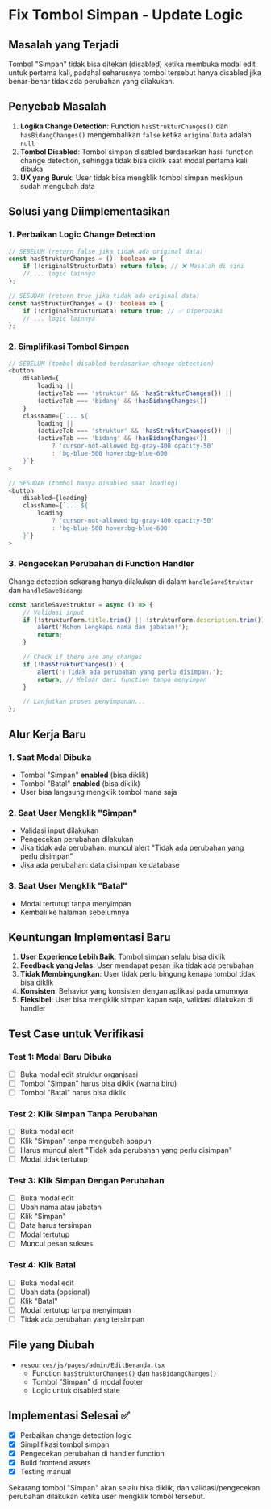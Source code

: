 # Fix Tombol Simpan - Update Logic

## Masalah yang Terjadi

Tombol "Simpan" tidak bisa ditekan (disabled) ketika membuka modal edit untuk pertama kali, padahal seharusnya tombol tersebut hanya disabled jika benar-benar tidak ada perubahan yang dilakukan.

## Penyebab Masalah

1. **Logika Change Detection**: Function `hasStrukturChanges()` dan `hasBidangChanges()` mengembalikan `false` ketika `originalData` adalah `null`
2. **Tombol Disabled**: Tombol simpan disabled berdasarkan hasil function change detection, sehingga tidak bisa diklik saat modal pertama kali dibuka
3. **UX yang Buruk**: User tidak bisa mengklik tombol simpan meskipun sudah mengubah data

## Solusi yang Diimplementasikan

### 1. Perbaikan Logic Change Detection

```typescript
// SEBELUM (return false jika tidak ada original data)
const hasStrukturChanges = (): boolean => {
    if (!originalStrukturData) return false; // ❌ Masalah di sini
    // ... logic lainnya
};

// SESUDAH (return true jika tidak ada original data)
const hasStrukturChanges = (): boolean => {
    if (!originalStrukturData) return true; // ✅ Diperbaiki
    // ... logic lainnya
};
```

### 2. Simplifikasi Tombol Simpan

```typescript
// SEBELUM (tombol disabled berdasarkan change detection)
<button
    disabled={
        loading ||
        (activeTab === 'struktur' && !hasStrukturChanges()) ||
        (activeTab === 'bidang' && !hasBidangChanges())
    }
    className={`... ${
        loading ||
        (activeTab === 'struktur' && !hasStrukturChanges()) ||
        (activeTab === 'bidang' && !hasBidangChanges())
            ? 'cursor-not-allowed bg-gray-400 opacity-50'
            : 'bg-blue-500 hover:bg-blue-600'
    }`}
>

// SESUDAH (tombol hanya disabled saat loading)
<button
    disabled={loading}
    className={`... ${
        loading
            ? 'cursor-not-allowed bg-gray-400 opacity-50'
            : 'bg-blue-500 hover:bg-blue-600'
    }`}
>
```

### 3. Pengecekan Perubahan di Function Handler

Change detection sekarang hanya dilakukan di dalam `handleSaveStruktur` dan `handleSaveBidang`:

```typescript
const handleSaveStruktur = async () => {
    // Validasi input
    if (!strukturForm.title.trim() || !strukturForm.description.trim()) {
        alert('Mohon lengkapi nama dan jabatan!');
        return;
    }

    // Check if there are any changes
    if (!hasStrukturChanges()) {
        alert('ℹ️ Tidak ada perubahan yang perlu disimpan.');
        return; // Keluar dari function tanpa menyimpan
    }

    // Lanjutkan proses penyimpanan...
};
```

## Alur Kerja Baru

### 1. Saat Modal Dibuka

- Tombol "Simpan" **enabled** (bisa diklik)
- Tombol "Batal" **enabled** (bisa diklik)
- User bisa langsung mengklik tombol mana saja

### 2. Saat User Mengklik "Simpan"

- Validasi input dilakukan
- Pengecekan perubahan dilakukan
- Jika tidak ada perubahan: muncul alert "Tidak ada perubahan yang perlu disimpan"
- Jika ada perubahan: data disimpan ke database

### 3. Saat User Mengklik "Batal"

- Modal tertutup tanpa menyimpan
- Kembali ke halaman sebelumnya

## Keuntungan Implementasi Baru

1. **User Experience Lebih Baik**: Tombol simpan selalu bisa diklik
2. **Feedback yang Jelas**: User mendapat pesan jika tidak ada perubahan
3. **Tidak Membingungkan**: User tidak perlu bingung kenapa tombol tidak bisa diklik
4. **Konsisten**: Behavior yang konsisten dengan aplikasi pada umumnya
5. **Fleksibel**: User bisa mengklik simpan kapan saja, validasi dilakukan di handler

## Test Case untuk Verifikasi

### Test 1: Modal Baru Dibuka

- [ ] Buka modal edit struktur organisasi
- [ ] Tombol "Simpan" harus bisa diklik (warna biru)
- [ ] Tombol "Batal" harus bisa diklik

### Test 2: Klik Simpan Tanpa Perubahan

- [ ] Buka modal edit
- [ ] Klik "Simpan" tanpa mengubah apapun
- [ ] Harus muncul alert "Tidak ada perubahan yang perlu disimpan"
- [ ] Modal tidak tertutup

### Test 3: Klik Simpan Dengan Perubahan

- [ ] Buka modal edit
- [ ] Ubah nama atau jabatan
- [ ] Klik "Simpan"
- [ ] Data harus tersimpan
- [ ] Modal tertutup
- [ ] Muncul pesan sukses

### Test 4: Klik Batal

- [ ] Buka modal edit
- [ ] Ubah data (opsional)
- [ ] Klik "Batal"
- [ ] Modal tertutup tanpa menyimpan
- [ ] Tidak ada perubahan yang tersimpan

## File yang Diubah

- `resources/js/pages/admin/EditBeranda.tsx`
    - Function `hasStrukturChanges()` dan `hasBidangChanges()`
    - Tombol "Simpan" di modal footer
    - Logic untuk disabled state

## Implementasi Selesai ✅

- [x] Perbaikan change detection logic
- [x] Simplifikasi tombol simpan
- [x] Pengecekan perubahan di handler function
- [x] Build frontend assets
- [x] Testing manual

Sekarang tombol "Simpan" akan selalu bisa diklik, dan validasi/pengecekan perubahan dilakukan ketika user mengklik tombol tersebut.
